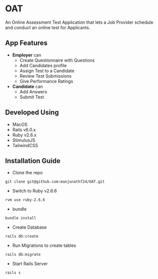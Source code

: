 # OAT

An Online Assessment Test Application that lets a Job Provider schedule and conduct an online test for Applicants.

## App Features

- **Employer** can
  - Create Questionnaire with Questions
  - Add Candidates profile
  - Assign Test to a Candidate
  - Review Test Submissions
  - Give Performance Ratings
- **Candidate** can
  - Add Answers
  - Submit Test

## Developed Using

- MacOS
- Rails v6.0.x
- Ruby v2.6.x
- StimulusJS
- TailwindCSS

## Installation Guide

- Clone the repo
```
git clone git@github.com:manjunath724/OAT.git
```
- Switch to Ruby v2.6.6
```
rvm use ruby-2.6.6
```
- bundle
```
bundle install
```
- Create Database
```
rails db:create
```
- Run Migrations to create tables
```
rails db:migrate
```
- Start Rails Server
```
rails s
```
